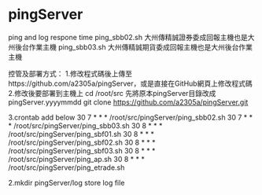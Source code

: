 # pingServer
ping and log respone time
ping_sbb02.sh 大州傳精誠證券委成回報主機也是大州後台作業主機
ping_sbb03.sh 大州傳精誠期貨委成回報主機也是大州後台作業主機

控管及部署方式：
1.修改程式碼後上傳至https://github.com/a2305a/pingServer，或是直接在GitHub網頁上修改程式碼
2.修改後要部署到主機上
cd /root/src
先將原本pingServer目錄改成pingServer.yyyymmdd
git clone https://github.com/a2305a/pingServer.git  



3.crontab add below
30 7 * * * /root/src/pingServer/ping_sbb02.sh
30 7 * * * /root/src/pingServer/ping_sbb03.sh
30 8 * * * /root/src/pingServer/ping_sbf01.sh
30 8 * * * /root/src/pingServer/ping_sbf02.sh
30 8 * * * /root/src/pingServer/ping_sbf03.sh
30 8 * * * /root/src/pingServer/ping_ap.sh
30 8 * * * /root/src/pingServer/ping_etrade.sh

2.mkdir pingServer/log store log file
